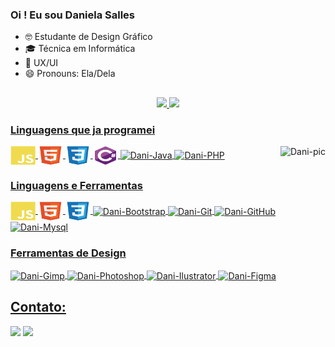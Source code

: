 ### Oi ! Eu sou  Daniela Salles 
- 🤓 Estudante de Design Gráfico 
- 🎓 Técnica em Informática
- 🌱  UX/UI 
- 😄 Pronouns: Ela/Dela
##
<div align="center">
  <a href="https://github.com/Danny-s07">
  <img height="180em" src="https://github-readme-stats-git-masterrstaa-rickstaa.vercel.app/api?username=Danny-s07&show_icons=true&theme=dark&include_all_commits=true&count_private=true"/>
  <img height="180em" src="https://github-readme-stats-git-masterrstaa-rickstaa.vercel.app/api/top-langs/?username=Danny-s07&layout=compact&langs_count=7&theme=dark"/>
</div>

### Linguagens que ja programei 

<div style="display: inline_block">
 <img align="center" alt="Dani-Js" height="30" width="40" src="https://raw.githubusercontent.com/devicons/devicon/master/icons/javascript/javascript-plain.svg">
 <img align="center" alt="Dani-HTML" height="30" width="40" src="https://raw.githubusercontent.com/devicons/devicon/master/icons/html5/html5-original.svg">
 <img align="center" alt="Dani-CSS" height="30" width="40" src="https://raw.githubusercontent.com/devicons/devicon/master/icons/css3/css3-original.svg">
 <img align="center" alt="Dani-Csharp" height="30" width="40" src="https://raw.githubusercontent.com/devicons/devicon/master/icons/csharp/csharp-original.svg">
 <img align="center" alt="Dani-Java" height="60" width="60" src= "https://cdn.jsdelivr.net/gh/devicons/devicon/icons/java/java-original-wordmark.svg">
 <img align="center" alt="Dani-PHP" height="50" width="50" src= "https://cdn.jsdelivr.net/gh/devicons/devicon/icons/php/php-original.svg">
 <img align="right" alt="Dani-pic" height="150" src= "https://user-images.githubusercontent.com/97040972/190375338-faddcd72-6e4d-44e0-ae8f-b0c3277dece2.png">
</div>
  
  
  ### Linguagens e Ferramentas

<div style="display: inline_block">
 <img align="center" alt="Dani-Js" height="30" width="40" src="https://raw.githubusercontent.com/devicons/devicon/master/icons/javascript/javascript-plain.svg">
 <img align="center" alt="Dani-HTML" height="30" width="40" src="https://raw.githubusercontent.com/devicons/devicon/master/icons/html5/html5-original.svg">
 <img align="center" alt="Dani-CSS" height="30" width="40" src="https://raw.githubusercontent.com/devicons/devicon/master/icons/css3/css3-original.svg">
 <img align="center" alt="Dani-Bootstrap" height="30" width="40" src="https://cdn.jsdelivr.net/gh/devicons/devicon/icons/bootstrap/bootstrap-original.svg" />
 <img align="center" alt="Dani-Git" height="30" width="40" src="https://cdn.jsdelivr.net/gh/devicons/devicon/icons/git/git-original.svg" />
  <img align="center" alt="Dani-GitHub" height="30" width="40" src="https://cdn.jsdelivr.net/gh/devicons/devicon/icons/mysql/mysql-original.svg" />
  <img align="center" alt="Dani-Mysql" height="30" width="40" src="https://cdn.jsdelivr.net/gh/devicons/devicon/icons/github/github-original-wordmark.svg" />
  </div> 

  ### Ferramentas de Design 
<div style="display: inline_block">
  <img align="center" alt="Dani-Gimp" height="30" width="40" src="https://cdn.jsdelivr.net/gh/devicons/devicon/icons/gimp/gimp-original.svg" />
 <img align="center" alt="Dani-Photoshop" height="30" width="40" src="https://cdn.jsdelivr.net/gh/devicons/devicon@latest/icons/photoshop/photoshop-original.svg" />
 <img align="center" alt="Dani-Ilustrator" height="30" width="40" src="https://cdn.jsdelivr.net/gh/devicons/devicon@latest/icons/illustrator/illustrator-plain.svg" />
  <img align="center" alt="Dani-Figma" height="30" width="40"src="https://cdn.jsdelivr.net/gh/devicons/devicon/icons/figma/figma-original.svg" />
</div>

## Contato:

<div>
<a href="https://www.linkedin.com/in/danielasallesti" target="_blank"><img src="https://img.shields.io/badge/-LinkedIn-%230077B5?style=for-the-badge&logo=linkedin&logoColor=white" target="_blank"></a>   
   <a href="https://instagram.com/dannysallesti" target="_blank"><img src="https://img.shields.io/badge/-Instagram-%23E4405F?style=for-the-badge&logo=instagram&logoColor=white" target="_blank"></a>
</div>

